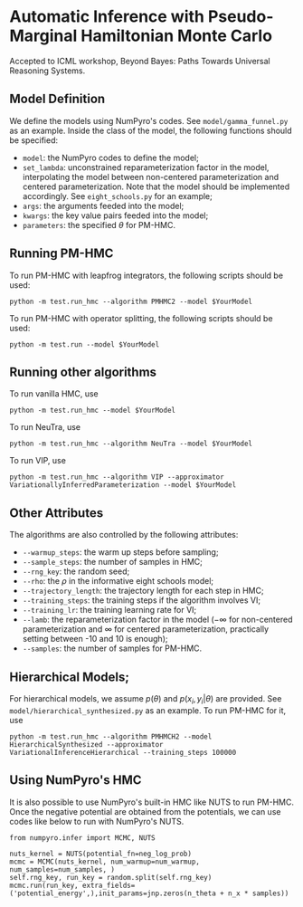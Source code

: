 # Automatic Inference with Pseudo-Marginal Hamiltonian Monte Carlo

Accepted to ICML workshop, Beyond Bayes: Paths Towards Universal Reasoning Systems.

## Model Definition

We define the models using NumPyro's codes. See `model/gamma_funnel.py` as an example. Inside the class of the model, the following functions should be specified:

* `model`: the NumPyro codes to define the model;
* `set_lambda`: unconstrained reparameterization factor in the model, interpolating the model between non-centered parameterization and centered parameterization. Note that the model should be implemented accordingly. See `eight_schools.py` for an example;
* `args`: the arguments feeded into the model;
* `kwargs`: the key value pairs feeded into the model;
* `parameters`: the specified $\theta$ for PM-HMC.

## Running PM-HMC

To run PM-HMC with leapfrog integrators, the following scripts should be used:

``
python -m test.run_hmc --algorithm PMHMC2 --model $YourModel
``

To run PM-HMC with operator splitting, the following scripts should be used:

``
python -m test.run --model $YourModel
``

## Running other algorithms

To run vanilla HMC, use 

``
python -m test.run_hmc --model $YourModel
``

To run NeuTra, use

``
python -m test.run_hmc --algorithm NeuTra --model $YourModel
``

To run VIP, use

``
python -m test.run_hmc --algorithm VIP --approximator VariationallyInferredParameterization --model $YourModel
``

## Other Attributes

The algorithms are also controlled by the following attributes:

* `--warmup_steps`: the warm up steps before sampling;
* `--sample_steps`: the number of samples in HMC;
* `--rng_key`: the random seed;
* `--rho`: the $\rho$ in the informative eight schools model;
* `--trajectory_length`: the trajectory length for each step in HMC;
* `--training_steps`: the training steps if the algorithm involves VI;
* `--training_lr`: the training learning rate for VI;
* `--lamb`: the reparameterization factor in the model ($-\infty$ for non-centered parameterization and $\infty$ for centered parameterization, practically setting between -10 and 10 is enough);
* `--samples`: the number of samples for PM-HMC.

## Hierarchical Models;

For hierarchical models, we assume $p(\theta)$ and $p(x_i,y_i|\theta)$ are provided. See `model/hierarchical_synthesized.py` as an example. To run PM-HMC for it, use

``
python -m test.run_hmc --algorithm PMHMCH2 --model HierarchicalSynthesized --approximator VariationalInferenceHierarchical --training_steps 100000
``

## Using NumPyro's HMC

It is also possible to use NumPyro's built-in HMC like NUTS to run PM-HMC. Once the negative potential are obtained from the potentials, we can use codes like below to run with NumPyro's NUTS.

```
from numpyro.infer import MCMC, NUTS

nuts_kernel = NUTS(potential_fn=neg_log_prob)
mcmc = MCMC(nuts_kernel, num_warmup=num_warmup, num_samples=num_samples, )
self.rng_key, run_key = random.split(self.rng_key)
mcmc.run(run_key, extra_fields=('potential_energy',),init_params=jnp.zeros(n_theta + n_x * samples))
```